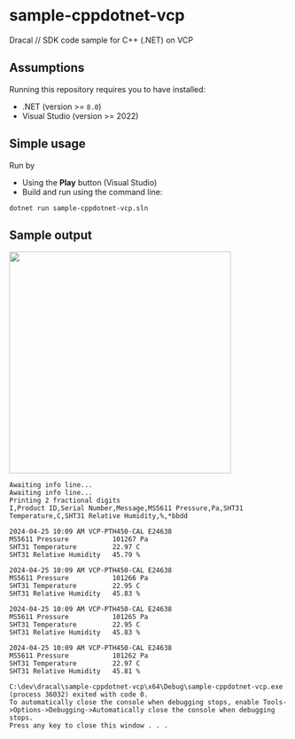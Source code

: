 # sample-cppdotnet-vcp
Dracal // SDK code sample for C++ (.NET) on VCP

## Assumptions

Running this repository requires you to have installed:
- .NET (version >= `8.0`)
- Visual Studio (version >= 2022)

## Simple usage

Run by
- Using the **Play** button (Visual Studio)
- Build and run using the command line:

```
dotnet run sample-cppdotnet-vcp.sln
```

## Sample output
<img src="https://github.com/Dracaltech/sample-cppdotnet-vcp/assets/1357711/4abf44bc-8085-4577-bdca-5e50bfd5ab5b" width=400 />

```
Awaiting info line...
Awaiting info line...
Printing 2 fractional digits
I,Product ID,Serial Number,Message,MS5611 Pressure,Pa,SHT31 Temperature,C,SHT31 Relative Humidity,%,*bbdd

2024-04-25 10:09 AM VCP-PTH450-CAL E24638
MS5611 Pressure           101267 Pa
SHT31 Temperature         22.97 C
SHT31 Relative Humidity   45.79 %

2024-04-25 10:09 AM VCP-PTH450-CAL E24638
MS5611 Pressure           101266 Pa
SHT31 Temperature         22.95 C
SHT31 Relative Humidity   45.83 %

2024-04-25 10:09 AM VCP-PTH450-CAL E24638
MS5611 Pressure           101265 Pa
SHT31 Temperature         22.95 C
SHT31 Relative Humidity   45.83 %

2024-04-25 10:09 AM VCP-PTH450-CAL E24638
MS5611 Pressure           101262 Pa
SHT31 Temperature         22.97 C
SHT31 Relative Humidity   45.81 %

C:\dev\dracal\sample-cppdotnet-vcp\x64\Debug\sample-cppdotnet-vcp.exe (process 36032) exited with code 0.
To automatically close the console when debugging stops, enable Tools->Options->Debugging->Automatically close the console when debugging stops.
Press any key to close this window . . .
```
